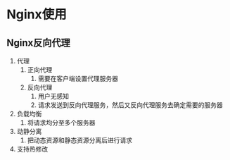 # Nginx使用

## Nginx反向代理

1. 代理
   1. 正向代理
      1. 需要在客户端设置代理服务器
   2. 反向代理
      1. 用户无感知
      2. 请求发送到反向代理服务，然后又反向代理服务去确定需要的服务器
2. 负载均衡
   1. 将请求均分至多个服务器
3. 动静分离
   1. 把动态资源和静态资源分离后进行请求
4. 支持热修改
